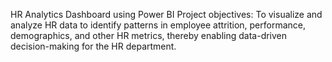HR Analytics Dashboard using Power BI
Project objectives:
To visualize and analyze HR data to identify patterns in employee attrition, performance, demographics, and other HR metrics, thereby enabling data-driven decision-making for the HR department.

